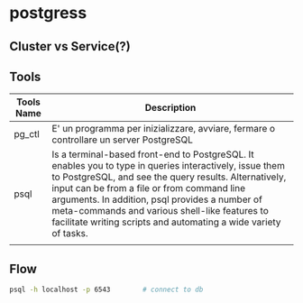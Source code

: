 # postgress

## Cluster vs Service(?)

## Tools

| Tools Name | Description                                                                                                                                                                                                                                                                                                                                                                           |
| ---------- | ------------------------------------------------------------------------------------------------------------------------------------------------------------------------------------------------------------------------------------------------------------------------------------------------------------------------------------------------------------------------------------- |
| pg\_ctl    | E' un programma per inizializzare, avviare, fermare o controllare un server PostgreSQL                                                                                                                                                                                                                                                                                                |
| psql       | Is a terminal-based front-end to PostgreSQL. It enables you to type in queries interactively, issue them to PostgreSQL, and see the query results. Alternatively, input can be from a file or from command line arguments. In addition, psql provides a number of meta-commands and various shell-like features to facilitate writing scripts and automating a wide variety of tasks. |
|            |                                                                                                                                                                                                                                                                                                                                                                                       |

## Flow

```bash
psql -h localhost -p 6543        # connect to db
```
